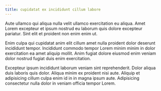 ```yaml
---
title: cupidatat ex incididunt cillum labore
---
```


Aute ullamco qui aliqua nulla velit ullamco exercitation eu aliqua. Amet Lorem excepteur et ipsum nostrud eu laborum quis dolore excepteur pariatur. Sint elit et proident non enim enim ut.

Enim culpa qui cupidatat anim elit cillum amet nulla proident dolor deserunt incididunt tempor. Incididunt commodo tempor Lorem minim minim in dolor exercitation ea amet aliquip mollit. Anim fugiat dolore eiusmod enim veniam dolor nostrud fugiat duis enim exercitation.

Excepteur ipsum incididunt laborum veniam sint reprehenderit. Dolor aliqua duis laboris quis dolor. Aliqua minim ex proident nisi aute. Aliquip et adipisicing cillum culpa enim id in in magna ipsum aute. Adipisicing consectetur nulla dolor in veniam officia tempor Lorem.